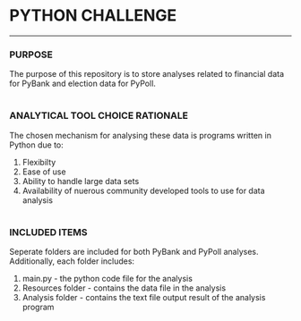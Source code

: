 # PYTHON CHALLENGE
-----
### PURPOSE

The purpose of this repository is to store analyses related to financial data for PyBank and election data for PyPoll.
#

### ANALYTICAL TOOL CHOICE RATIONALE
The chosen mechanism for analysing these data is programs written in Python due to:

1. Flexibilty
2. Ease of use
3. Ability to handle large data sets
4. Availability of nuerous community developed tools to use for data analysis
#

### INCLUDED ITEMS
Seperate folders are included for both PyBank and PyPoll analyses.  Additionally, each folder includes:
1. main.py  - the python code file for the analysis
2. Resources folder - contains the data file in the analysis
3. Analysis folder - contains the text file output result of the analysis program
#

